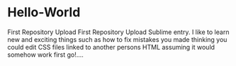 # Hello-World
First Repository Upload
First Repository Upload
Sublime entry. I like to learn new and exciting things such as how to fix mistakes you made thinking you could edit CSS files linked to another persons HTML  assuming it would somehow work first go!....
